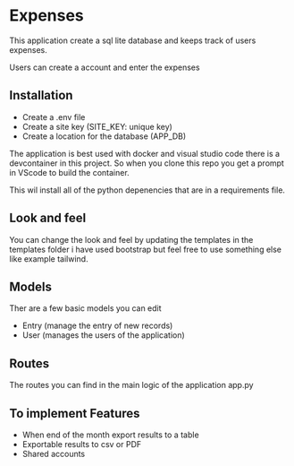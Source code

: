 # Expenses
This application create a sql lite database and keeps track of users expenses.

Users can create a account and enter the expenses

## Installation
- Create a .env file 
- Create a site key (SITE_KEY: unique key)
- Create a location for the database (APP_DB)

The application is best used with docker and visual studio code there is a devcontainer in this project. So when you clone this repo you get a prompt in VScode to build the container.

This wil install all of the python depenencies that are in a requirements file.

## Look and feel
You can change the look and feel by updating the templates in the templates folder i have used bootstrap but feel free to use something else like example tailwind.


## Models
Ther are a few basic models you can edit 
- Entry (manage the entry of new records)
- User (manages the users of the application)

## Routes
The routes you can find in the main logic of the application app.py

## To implement Features
- When end of the month export results to a table
- Exportable results to csv or PDF
- Shared accounts 